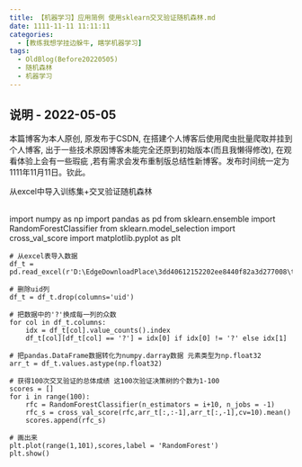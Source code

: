 ```yaml
---
title: 【机器学习】应用简例 使用sklearn交叉验证随机森林.md
date: 1111-11-11 11:11:11
categories:
  - [教练我想学挂边躲牛, 瞎学机器学习]
tags:
  - OldBlog(Before20220505)
  - 随机森林
  - 机器学习
---
```


## 说明 - 2022-05-05
本篇博客为本人原创, 原发布于CSDN, 在搭建个人博客后使用爬虫批量爬取并挂到个人博客, 出于一些技术原因博客未能完全还原到初始版本(而且我懒得修改), 在观看体验上会有一些瑕疵 ,若有需求会发布重制版总结性新博客。发布时间统一定为1111年11月11日。钦此。

从excel中导入训练集+交叉验证随机森林


​    
    import numpy as np
    import pandas as pd
    from sklearn.ensemble import RandomForestClassifier
    from sklearn.model_selection import cross_val_score
    import matplotlib.pyplot as plt
    
    # 从excel表导入数据
    df_t = pd.read_excel(r'D:\EdgeDownloadPlace\3dd40612152202ee8440f82a3d277008\train.xlsx')
    
    # 删除uid列
    df_t = df_t.drop(columns='uid')
    
    # 把数据中的'?'换成每一列的众数
    for col in df_t.columns:
        idx = df_t[col].value_counts().index
        df_t[col][df_t[col] == '?'] = idx[0] if idx[0] != '?' else idx[1]
    
    # 把pandas.DataFrame数据转化为numpy.darray数据 元素类型为np.float32
    arr_t = df_t.values.astype(np.float32)
    
    # 获得100次交叉验证的总体成绩 这100次验证决策树的个数为1-100
    scores = []
    for i in range(100):
        rfc = RandomForestClassifier(n_estimators = i+10, n_jobs = -1)
        rfc_s = cross_val_score(rfc,arr_t[:,:-1],arr_t[:,-1],cv=10).mean()
        scores.append(rfc_s)
    
    # 画出来
    plt.plot(range(1,101),scores,label = 'RandomForest')
    plt.show()

